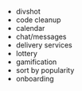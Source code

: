 - divshot
- code cleanup
- calendar
- chat/messages
- delivery services
- lottery
- gamification
- sort by popularity
- onboarding
